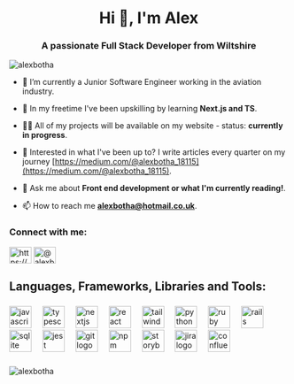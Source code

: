 <h1 align="center">Hi 👋, I'm Alex</h1>
<h3 align="center">A passionate Full Stack Developer from Wiltshire</h3>

<p align="left"> <img src="https://komarev.com/ghpvc/?username=alexbotha&label=Profile%20views&color=0e75b6&style=flat" alt="alexbotha" /> </p>

- 🔭 I’m currently a Junior Software Engineer working in the aviation industry.

- 🌱 In my freetime I've been upskilling by learning **Next.js and TS**.

- 👨‍💻 All of my projects will be available on my website - status: **currently in progress**.

- 📝 Interested in what I've been up to? I write articles every quarter on my journey [https://medium.com/@alexbotha_18115](https://medium.com/@alexbotha_18115).

- 💬 Ask me about **Front end development or what I'm currently reading!**.

- 📫 How to reach me **alexbotha@hotmail.co.uk**.

<h3 align="left">Connect with me:</h3>
<p align="left">
<a href="https://linkedin.com/in/https://www.linkedin.com/in/alexbotha1996/" target="blank"><img align="center" src="https://raw.githubusercontent.com/rahuldkjain/github-profile-readme-generator/master/src/images/icons/Social/linked-in-alt.svg" alt="https://www.linkedin.com/in/alexbotha1996/" height="30" width="40" /></a>
<a href="https://medium.com/@alexbotha_18115" target="blank"><img align="center" src="https://raw.githubusercontent.com/rahuldkjain/github-profile-readme-generator/master/src/images/icons/Social/medium.svg" alt="@alexbotha_18115" height="30" width="40" /></a>
</p>

<h2 align="left">Languages, Frameworks, Libraries and Tools:</h2>

###

<div align="left">
  <img src="https://cdn.jsdelivr.net/gh/devicons/devicon/icons/javascript/javascript-original.svg" height="40" alt="javascript logo"  />
  <img width="12" />
  <img src="https://cdn.jsdelivr.net/gh/devicons/devicon/icons/typescript/typescript-original.svg" height="40" alt="typescript logo"  />
  <img width="12" />
  <img src="https://cdn.jsdelivr.net/gh/devicons/devicon/icons/nextjs/nextjs-original.svg" height="40" alt="nextjs logo"  />
  <img width="12" />
  <img src="https://cdn.jsdelivr.net/gh/devicons/devicon/icons/react/react-original.svg" height="40" alt="react logo"  />
  <img width="12" />
  <img src="https://cdn.jsdelivr.net/gh/devicons/devicon/icons/tailwindcss/tailwindcss-original-wordmark.svg" height="40" alt="tailwindcss logo"  />
  <img width="12" />
  <img src="https://cdn.jsdelivr.net/gh/devicons/devicon/icons/python/python-original.svg" height="40" alt="python logo"  />
  <img width="12" />
  <img src="https://cdn.jsdelivr.net/gh/devicons/devicon/icons/ruby/ruby-original.svg" height="40" alt="ruby logo"  />
  <img width="12" />
  <img src="https://cdn.jsdelivr.net/gh/devicons/devicon/icons/rails/rails-original-wordmark.svg" height="40" alt="rails logo"  />
  <img width="12" />
  <img src="https://cdn.jsdelivr.net/gh/devicons/devicon/icons/sqlite/sqlite-original.svg" height="40" alt="sqlite logo"  />
  <img width="12" />
  <img src="https://cdn.jsdelivr.net/gh/devicons/devicon/icons/jest/jest-plain.svg" height="40" alt="jest logo"  />
  <img width="12" />
  <img src="https://cdn.jsdelivr.net/gh/devicons/devicon/icons/git/git-original.svg" height="40" alt="git logo"  />
  <img width="12" />
  <img src="https://cdn.jsdelivr.net/gh/devicons/devicon/icons/npm/npm-original-wordmark.svg" height="40" alt="npm logo"  />
  <img width="12" />
  <img src="https://cdn.jsdelivr.net/gh/devicons/devicon/icons/storybook/storybook-original.svg" height="40" alt="storybook logo"  />
  <img width="12" />
  <img src="https://cdn.jsdelivr.net/gh/devicons/devicon/icons/jira/jira-original.svg" height="40" alt="jira logo"  />
  <img width="12" />
  <img src="https://cdn.jsdelivr.net/gh/devicons/devicon/icons/confluence/confluence-original.svg" height="40" alt="confluence logo"  />
</div>

###


<p><img align="left" src="https://github-readme-stats.vercel.app/api/top-langs?username=alexbotha&show_icons=true&locale=en&layout=compact" alt="alexbotha" /></p>

<!---
alexbotha/alexbotha is a ✨ special ✨ repository because its `README.md` (this file) appears on your GitHub profile.
You can click the Preview link to take a look at your changes.
--->
